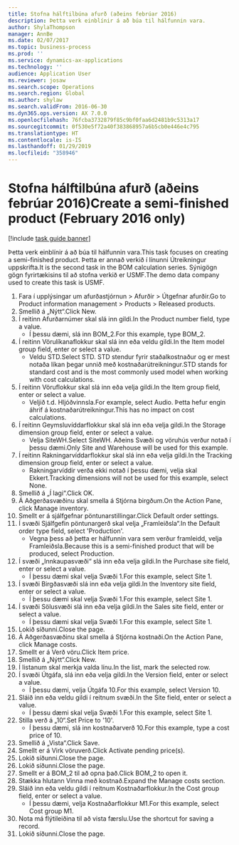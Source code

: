 ```yaml
---
title: Stofna hálftilbúna afurð (aðeins febrúar 2016)
description: Þetta verk einblínir á að búa til hálfunnin vara.
author: ShylaThompson
manager: AnnBe
ms.date: 02/07/2017
ms.topic: business-process
ms.prod: ''
ms.service: dynamics-ax-applications
ms.technology: ''
audience: Application User
ms.reviewer: josaw
ms.search.scope: Operations
ms.search.region: Global
ms.author: shylaw
ms.search.validFrom: 2016-06-30
ms.dyn365.ops.version: AX 7.0.0
ms.openlocfilehash: 76fcba3732879f85c9bf0faa6d2481b9c5313a17
ms.sourcegitcommit: 0f530e5f72a40f383868957a6b5cb0e446e4c795
ms.translationtype: HT
ms.contentlocale: is-IS
ms.lasthandoff: 01/29/2019
ms.locfileid: "358946"
---
```

# <a name="create-a-semi-finished-product-february-2016-only"></a><span data-ttu-id="4861e-103">Stofna hálftilbúna afurð (aðeins febrúar 2016)</span><span class="sxs-lookup"><span data-stu-id="4861e-103">Create a semi-finished product (February 2016 only)</span></span>

[!include [task guide banner](../../includes/task-guide-banner.md)]

<span data-ttu-id="4861e-104">Þetta verk einblínir á að búa til hálfunnin vara.</span><span class="sxs-lookup"><span data-stu-id="4861e-104">This task focuses on creating a semi-finished product.</span></span> <span data-ttu-id="4861e-105">Þetta er annað verkið í línunni Útreikningur uppskrifta.</span><span class="sxs-lookup"><span data-stu-id="4861e-105">It is the second task in the BOM calculation series.</span></span> <span data-ttu-id="4861e-106">Sýnigögn gögn fyrirtækisins til að stofna verkið er USMF.</span><span class="sxs-lookup"><span data-stu-id="4861e-106">The demo data company used to create this task is USMF.</span></span>

1. <span data-ttu-id="4861e-107">Fara í upplýsingar um afurðastjórnun > Afurðir > Útgefnar afurðir.</span><span class="sxs-lookup"><span data-stu-id="4861e-107">Go to Product information management > Products > Released products.</span></span>
2. <span data-ttu-id="4861e-108">Smellið á „Nýtt“.</span><span class="sxs-lookup"><span data-stu-id="4861e-108">Click New.</span></span>
3. <span data-ttu-id="4861e-109">Í reitinn Afurðarnúmer skal slá inn gildi.</span><span class="sxs-lookup"><span data-stu-id="4861e-109">In the Product number field, type a value.</span></span>
    * <span data-ttu-id="4861e-110">Í þessu dæmi, slá inn BOM_2.</span><span class="sxs-lookup"><span data-stu-id="4861e-110">For this example, type BOM_2.</span></span>  
4. <span data-ttu-id="4861e-111">Í reitinn Vörulíkanaflokkur skal slá inn eða veldu gildi.</span><span class="sxs-lookup"><span data-stu-id="4861e-111">In the Item model group field, enter or select a value.</span></span>
    * <span data-ttu-id="4861e-112">Veldu STD.</span><span class="sxs-lookup"><span data-stu-id="4861e-112">Select STD.</span></span> <span data-ttu-id="4861e-113">STD stendur fyrir staðalkostnaður og er mest notaða líkan þegar unnið með kostnaðarútreikningur.</span><span class="sxs-lookup"><span data-stu-id="4861e-113">STD stands for standard cost and is the most commonly used model when working with cost calculations.</span></span>  
5. <span data-ttu-id="4861e-114">Í reitinn Vöruflokkur skal slá inn eða velja gildi.</span><span class="sxs-lookup"><span data-stu-id="4861e-114">In the Item group field, enter or select a value.</span></span>
    * <span data-ttu-id="4861e-115">Veljið t.d. Hljóðvinnsla.</span><span class="sxs-lookup"><span data-stu-id="4861e-115">For example, select Audio.</span></span> <span data-ttu-id="4861e-116">Þetta hefur engin áhrif á kostnaðarútreikningur.</span><span class="sxs-lookup"><span data-stu-id="4861e-116">This has no impact on cost calculations.</span></span>  
6. <span data-ttu-id="4861e-117">Í reitinn Geymsluvíddarflokkur skal slá inn eða velja gildi.</span><span class="sxs-lookup"><span data-stu-id="4861e-117">In the Storage dimension group field, enter or select a value.</span></span>
    * <span data-ttu-id="4861e-118">Velja SiteWH.</span><span class="sxs-lookup"><span data-stu-id="4861e-118">Select SiteWH.</span></span> <span data-ttu-id="4861e-119">Aðeins Svæði og vöruhús verður notað í þessu dæmi.</span><span class="sxs-lookup"><span data-stu-id="4861e-119">Only Site and Warehouse will be used for this example.</span></span>  
7. <span data-ttu-id="4861e-120">Í reitinn Rakningarvíddarflokkur skal slá inn eða velja gildi.</span><span class="sxs-lookup"><span data-stu-id="4861e-120">In the Tracking dimension group field, enter or select a value.</span></span>
    * <span data-ttu-id="4861e-121">Rakningarvíddir verða ekki notað í þessu dæmi, velja skal Ekkert.</span><span class="sxs-lookup"><span data-stu-id="4861e-121">Tracking dimensions will not be used for this example, select None.</span></span>  
8. <span data-ttu-id="4861e-122">Smellið á „Í lagi“.</span><span class="sxs-lookup"><span data-stu-id="4861e-122">Click OK.</span></span>
9. <span data-ttu-id="4861e-123">Á Aðgerðasvæðinu skal smella á Stjórna birgðum.</span><span class="sxs-lookup"><span data-stu-id="4861e-123">On the Action Pane, click Manage inventory.</span></span>
10. <span data-ttu-id="4861e-124">Smellt er á sjálfgefnar pöntunarstillingar.</span><span class="sxs-lookup"><span data-stu-id="4861e-124">Click Default order settings.</span></span>
11. <span data-ttu-id="4861e-125">Í svæði Sjálfgefin pöntunargerð skal velja „Framleiðsla“.</span><span class="sxs-lookup"><span data-stu-id="4861e-125">In the Default order type field, select 'Production'.</span></span>
    * <span data-ttu-id="4861e-126">Vegna þess að þetta er hálfunnin vara sem verður framleidd, velja Framleiðsla.</span><span class="sxs-lookup"><span data-stu-id="4861e-126">Because this is a semi-finished product that will be produced, select Production.</span></span>  
12. <span data-ttu-id="4861e-127">Í svæði „Innkaupasvæði“ slá inn eða velja gildi.</span><span class="sxs-lookup"><span data-stu-id="4861e-127">In the Purchase site field, enter or select a value.</span></span>
    * <span data-ttu-id="4861e-128">Í þessu dæmi skal velja Svæði 1.</span><span class="sxs-lookup"><span data-stu-id="4861e-128">For this example, select Site 1.</span></span>  
13. <span data-ttu-id="4861e-129">Í svæði Birgðasvæði slá inn eða velja gildi.</span><span class="sxs-lookup"><span data-stu-id="4861e-129">In the Inventory site field, enter or select a value.</span></span>
    * <span data-ttu-id="4861e-130">Í þessu dæmi skal velja Svæði 1.</span><span class="sxs-lookup"><span data-stu-id="4861e-130">For this example, select Site 1.</span></span>  
14. <span data-ttu-id="4861e-131">Í svæði Sölusvæði slá inn eða velja gildi.</span><span class="sxs-lookup"><span data-stu-id="4861e-131">In the Sales site field, enter or select a value.</span></span>
    * <span data-ttu-id="4861e-132">Í þessu dæmi skal velja Svæði 1.</span><span class="sxs-lookup"><span data-stu-id="4861e-132">For this example, select Site 1.</span></span>  
15. <span data-ttu-id="4861e-133">Lokið síðunni.</span><span class="sxs-lookup"><span data-stu-id="4861e-133">Close the page.</span></span>
16. <span data-ttu-id="4861e-134">Á Aðgerðasvæðinu skal smella á Stjórna kostnaði.</span><span class="sxs-lookup"><span data-stu-id="4861e-134">On the Action Pane, click Manage costs.</span></span>
17. <span data-ttu-id="4861e-135">Smellt er á Verð vöru.</span><span class="sxs-lookup"><span data-stu-id="4861e-135">Click Item price.</span></span>
18. <span data-ttu-id="4861e-136">Smellið á „Nýtt“.</span><span class="sxs-lookup"><span data-stu-id="4861e-136">Click New.</span></span>
19. <span data-ttu-id="4861e-137">Í listanum skal merkja valda línu.</span><span class="sxs-lookup"><span data-stu-id="4861e-137">In the list, mark the selected row.</span></span>
20. <span data-ttu-id="4861e-138">Í svæði Útgáfa, slá inn eða velja gildi.</span><span class="sxs-lookup"><span data-stu-id="4861e-138">In the Version field, enter or select a value.</span></span>
    * <span data-ttu-id="4861e-139">Í þessu dæmi, velja Útgáfa 10.</span><span class="sxs-lookup"><span data-stu-id="4861e-139">For this example, select Version 10.</span></span>  
21. <span data-ttu-id="4861e-140">Sláið inn eða veldu gildi í reitnum svæði.</span><span class="sxs-lookup"><span data-stu-id="4861e-140">In the Site field, enter or select a value.</span></span>
    * <span data-ttu-id="4861e-141">Í þessu dæmi skal velja Svæði 1.</span><span class="sxs-lookup"><span data-stu-id="4861e-141">For this example, select Site 1.</span></span>  
22. <span data-ttu-id="4861e-142">Stilla verð á „10“.</span><span class="sxs-lookup"><span data-stu-id="4861e-142">Set Price to '10'.</span></span>
    * <span data-ttu-id="4861e-143">Í þessu dæmi, slá inn kostnaðarverð 10.</span><span class="sxs-lookup"><span data-stu-id="4861e-143">For this example, type a cost price of 10.</span></span>  
23. <span data-ttu-id="4861e-144">Smellið á „Vista“.</span><span class="sxs-lookup"><span data-stu-id="4861e-144">Click Save.</span></span>
24. <span data-ttu-id="4861e-145">Smellt er á Virk vöruverð.</span><span class="sxs-lookup"><span data-stu-id="4861e-145">Click Activate pending price(s).</span></span>
25. <span data-ttu-id="4861e-146">Lokið síðunni.</span><span class="sxs-lookup"><span data-stu-id="4861e-146">Close the page.</span></span>
26. <span data-ttu-id="4861e-147">Lokið síðunni.</span><span class="sxs-lookup"><span data-stu-id="4861e-147">Close the page.</span></span>
27. <span data-ttu-id="4861e-148">Smellt er á BOM_2 til að opna það.</span><span class="sxs-lookup"><span data-stu-id="4861e-148">Click BOM_2 to open it.</span></span>
28. <span data-ttu-id="4861e-149">Stækka hlutann Vinna með kostnað.</span><span class="sxs-lookup"><span data-stu-id="4861e-149">Expand the Manage costs section.</span></span>
29. <span data-ttu-id="4861e-150">Sláið inn eða veldu gildi í reitnum Kostnaðarflokkur.</span><span class="sxs-lookup"><span data-stu-id="4861e-150">In the Cost group field, enter or select a value.</span></span>
    * <span data-ttu-id="4861e-151">Í þessu dæmi, velja Kostnaðarflokkur M1.</span><span class="sxs-lookup"><span data-stu-id="4861e-151">For this example, select Cost group M1.</span></span>  
30. <span data-ttu-id="4861e-152">Nota má flýtileiðina til að vista færslu.</span><span class="sxs-lookup"><span data-stu-id="4861e-152">Use the shortcut for saving a record.</span></span>
31. <span data-ttu-id="4861e-153">Lokið síðunni.</span><span class="sxs-lookup"><span data-stu-id="4861e-153">Close the page.</span></span>

